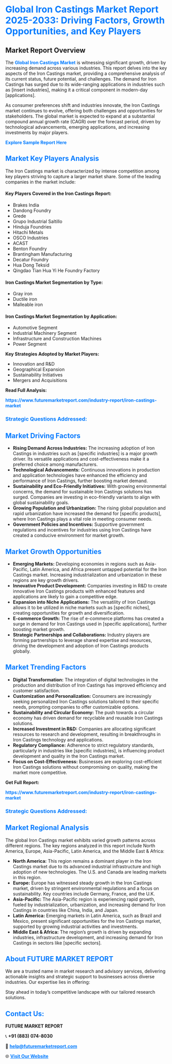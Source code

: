 <h1 style="color: #007BFF;">Global Iron Castings Market Report 2025-2033: Driving Factors, Growth Opportunities, and Key Players</h1>

<section id="overview">
<h2>Market Report Overview</h2>
<p>The <a href="https://www.futuremarketreport.com/industry-report/iron-castings-market" style="color: #007BFF; text-decoration: none;"><strong>Global Iron Castings Market</strong></a> is witnessing significant growth, driven by increasing demand across various industries. This report delves into the key aspects of the Iron Castings market, providing a comprehensive analysis of its current status, future potential, and challenges. The demand for Iron Castings has surged due to its wide-ranging applications in industries such as [insert industries], making it a critical component in modern-day [applications].</p>
<p>As consumer preferences shift and industries innovate, the Iron Castings market continues to evolve, offering both challenges and opportunities for stakeholders. The global market is expected to expand at a substantial compound annual growth rate (CAGR) over the forecast period, driven by technological advancements, emerging applications, and increasing investments by major players.</p>
</section>

<section id="overview">
<p><a href="https://www.futuremarketreport.com/request-sample/reportId=63471" style="color: #007BFF; text-decoration: none;"><strong>Explore Sample Report Here</strong></a></p>
</section>

<section id="key-players">
<h2 style="color: #007BFF;">Market Key Players Analysis</h2>
<p>The Iron Castings market is characterized by intense competition among key players striving to capture a larger market share. Some of the leading companies in the market include:</p>
<h4>Key Players Covered in the Iron Castings Report:</h4>
<ul><li>Brakes India</li><li>Dandong Foundry</li><li>Grede</li><li>Grupo Industrial Saltillo</li><li>Hinduja Foundries</li><li>Hitachi Metals</li><li>OSCO Industries</li><li>ACAST</li><li>Benton Foundry</li><li>Brantingham Manufacturing</li><li>Decatur Foundry</li><li>Hua Dong Teksid</li><li>Qingdao Tian Hua Yi He Foundry Factory</li></ul>
<h4>Iron Castings Market Segmentation by Type:</h4>
<ul><li>Gray iron</li><li>Ductile iron</li><li>Malleable iron</li></ul>

<h4>Iron Castings Market Segmentation by Application:</h4>
<ul><li>Automotive Segment</li><li>Industrial Machinery Segment</li><li>Infrastructure and Construction Machines</li><li>Power Segment</li></ul>
<p><strong>Key Strategies Adopted by Market Players:</strong></p>
<ul>
<li>Innovation and R&D</li>
<li>Geographical Expansion</li>
<li>Sustainability Initiatives</li>
<li>Mergers and Acquisitions</li>
</ul>
</section>

<section>
<p><strong>Read Full Analysis: </strong></p><a href="https://www.futuremarketreport.com/industry-report/iron-castings-market" style="color: #007BFF; text-decoration: none;"><strong>https://www.futuremarketreport.com/industry-report/iron-castings-market</strong></a>
<h3 style="color: #007BFF;">Strategic Questions Addressed:</h3>
</section>

<section id="driving-factors">
<h2 style="color: #007BFF;">Market Driving Factors</h2>
<ul>
<li><strong>Rising Demand Across Industries:</strong> The increasing adoption of Iron Castings in industries such as [specific industries] is a major growth driver. Its versatile applications and cost-effectiveness make it a preferred choice among manufacturers.</li>
<li><strong>Technological Advancements:</strong> Continuous innovations in production and application technologies have enhanced the efficiency and performance of Iron Castings, further boosting market demand.</li>
<li><strong>Sustainability and Eco-Friendly Initiatives:</strong> With growing environmental concerns, the demand for sustainable Iron Castings solutions has surged. Companies are investing in eco-friendly variants to align with global sustainability goals.</li>
<li><strong>Growing Population and Urbanization:</strong> The rising global population and rapid urbanization have increased the demand for [specific products], where Iron Castings plays a vital role in meeting consumer needs.</li>
<li><strong>Government Policies and Incentives:</strong> Supportive government regulations and incentives for industries using Iron Castings have created a conducive environment for market growth.</li>
</ul>
</section>

<section id="growth-opportunities">
<h2 style="color: #007BFF;">Market Growth Opportunities</h2>
<ul>
<li><strong>Emerging Markets:</strong> Developing economies in regions such as Asia-Pacific, Latin America, and Africa present untapped potential for the Iron Castings market. Increasing industrialization and urbanization in these regions are key growth drivers.</li>
<li><strong>Innovative Product Development:</strong> Companies investing in R&D to create innovative Iron Castings products with enhanced features and applications are likely to gain a competitive edge.</li>
<li><strong>Expansion into Niche Applications:</strong> The versatility of Iron Castings allows it to be utilized in niche markets such as [specific niches], creating opportunities for growth and diversification.</li>
<li><strong>E-commerce Growth:</strong> The rise of e-commerce platforms has created a surge in demand for Iron Castings used in [specific applications], further boosting market growth.</li>
<li><strong>Strategic Partnerships and Collaborations:</strong> Industry players are forming partnerships to leverage shared expertise and resources, driving the development and adoption of Iron Castings products globally.</li>
</ul>
</section>

<section id="trending-factors">
<h2 style="color: #007BFF;">Market Trending Factors</h2>
<ul>
<li><strong>Digital Transformation:</strong> The integration of digital technologies in the production and distribution of Iron Castings has improved efficiency and customer satisfaction.</li>
<li><strong>Customization and Personalization:</strong> Consumers are increasingly seeking personalized Iron Castings solutions tailored to their specific needs, prompting companies to offer customizable options.</li>
<li><strong>Sustainability and Circular Economy:</strong> The push towards a circular economy has driven demand for recyclable and reusable Iron Castings solutions.</li>
<li><strong>Increased Investment in R&D:</strong> Companies are allocating significant resources to research and development, resulting in breakthroughs in Iron Castings technology and applications.</li>
<li><strong>Regulatory Compliance:</strong> Adherence to strict regulatory standards, particularly in industries like [specific industries], is influencing product development and quality in the Iron Castings market.</li>
<li><strong>Focus on Cost-Effectiveness:</strong> Businesses are exploring cost-efficient Iron Castings solutions without compromising on quality, making the market more competitive.</li>
</ul>
</section>

<section>
<p><strong>Get Full Report: </strong></p><a href="https://www.futuremarketreport.com/industry-report/iron-castings-market" style="color: #007BFF; text-decoration: none;"><strong>https://www.futuremarketreport.com/industry-report/iron-castings-market</strong></a>
<h3 style="color: #007BFF;">Strategic Questions Addressed:</h3>
</section>


<section id="regional-analysis">
<h2 style="color: #007BFF;">Market Regional Analysis</h2>
<p>The global Iron Castings market exhibits varied growth patterns across different regions. The key regions analyzed in this report include North America, Europe, Asia-Pacific, Latin America, and the Middle East & Africa:</p>
<ul>
<li><strong>North America:</strong> This region remains a dominant player in the Iron Castings market due to its advanced industrial infrastructure and high adoption of new technologies. The U.S. and Canada are leading markets in this region.</li>
<li><strong>Europe:</strong> Europe has witnessed steady growth in the Iron Castings market, driven by stringent environmental regulations and a focus on sustainability. Key countries include Germany, France, and the U.K.</li>
<li><strong>Asia-Pacific:</strong> The Asia-Pacific region is experiencing rapid growth, fueled by industrialization, urbanization, and increasing demand for Iron Castings in countries like China, India, and Japan.</li>
<li><strong>Latin America:</strong> Emerging markets in Latin America, such as Brazil and Mexico, present significant opportunities for the Iron Castings market, supported by growing industrial activities and investments.</li>
<li><strong>Middle East & Africa:</strong> The region’s growth is driven by expanding industries, infrastructure development, and increasing demand for Iron Castings in sectors like [specific sectors].</li>
</ul>
</section>

<footer>
<h2 style="color: #007BFF;">About FUTURE MARKET REPORT</h2>
<p>We are a trusted name in market research and advisory services, delivering actionable insights and strategic support to businesses across diverse industries. Our expertise lies in offering:</p>

<p>Stay ahead in today’s competitive landscape with our tailored research solutions.</p>

<h2 style="color: #007BFF;">Contact Us:</h2>
<p><strong>FUTURE MARKET REPORT</strong></p>
<p>📞 <strong>+91 (883) 074-8030</strong></p>
<p>📧 <strong><a href="mailto:help@futuremarketreport.com" style="color: #007BFF;">help@futuremarketreport.com</a></strong></p>
<p>🌐 <strong><a href="https://www.futuremarketreport.com/" style="color: #007BFF;">Visit Our Website</a></strong></p>
</footer>